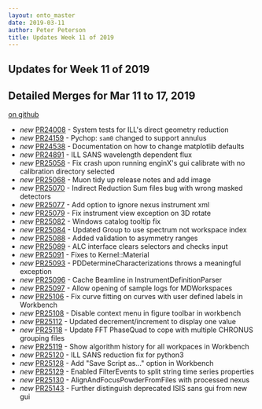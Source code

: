 ```yaml
---
layout: onto_master
date: 2019-03-11
author: Peter Peterson
title: Updates Week 11 of 2019
---
```

Updates for Week 11 of 2019
---------------------------

Detailed Merges for Mar 11 to 17, 2019
--------------------------------------
[on github](https://github.com/mantidproject/mantid/pulls?q=is%3Apr+merged%3A2019-03-12..2019-03-17)

* *new* [PR24008](https://github.com/mantidproject/mantid/pull/24008) - System tests for ILL's direct geometry reduction
* *new* [PR24159](https://github.com/mantidproject/mantid/pull/24159) - Pychop: `sam0` changed to support annulus
* *new* [PR24538](https://github.com/mantidproject/mantid/pull/24538) - Documentation on how to change matplotlib defaults
* *new* [PR24891](https://github.com/mantidproject/mantid/pull/24891) - ILL SANS wavelength dependent flux
* *new* [PR25058](https://github.com/mantidproject/mantid/pull/25058) - Fix crash upon running enginX's gui calibrate with no calibration directory selected
* *new* [PR25068](https://github.com/mantidproject/mantid/pull/25068) - Muon tidy up release notes and add image
* *new* [PR25070](https://github.com/mantidproject/mantid/pull/25070) - Indirect Reduction Sum files bug with wrong masked detectors
* *new* [PR25077](https://github.com/mantidproject/mantid/pull/25077) - Add option to ignore nexus instrument xml
* *new* [PR25079](https://github.com/mantidproject/mantid/pull/25079) - Fix instrument view exception on 3D rotate
* *new* [PR25082](https://github.com/mantidproject/mantid/pull/25082) - Windows catalog tooltip fix
* *new* [PR25084](https://github.com/mantidproject/mantid/pull/25084) - Updated Group to use spectrum not workspace index
* *new* [PR25088](https://github.com/mantidproject/mantid/pull/25088) - Added validation to asymmetry ranges
* *new* [PR25089](https://github.com/mantidproject/mantid/pull/25089) - ALC interface clears selectors and checks input
* *new* [PR25091](https://github.com/mantidproject/mantid/pull/25091) - Fixes to Kernel::Material
* *new* [PR25093](https://github.com/mantidproject/mantid/pull/25093) - PDDetermineCharacterizations throws a meaningful exception
* *new* [PR25096](https://github.com/mantidproject/mantid/pull/25096) - Cache Beamline in InstrumentDefinitionParser
* *new* [PR25097](https://github.com/mantidproject/mantid/pull/25097) - Allow opening of sample logs for MDWorkspaces
* *new* [PR25106](https://github.com/mantidproject/mantid/pull/25106) - Fix curve fitting on curves with user defined labels in Workbench
* *new* [PR25108](https://github.com/mantidproject/mantid/pull/25108) - Disable context menu in figure toolbar in workbench
* *new* [PR25112](https://github.com/mantidproject/mantid/pull/25112) - Updated decrement/increment to display one value
* *new* [PR25118](https://github.com/mantidproject/mantid/pull/25118) - Update FFT PhaseQuad to cope with multiple CHRONUS grouping files
* *new* [PR25119](https://github.com/mantidproject/mantid/pull/25119) - Show algorithm history for all workpaces in Workbench
* *new* [PR25120](https://github.com/mantidproject/mantid/pull/25120) - ILL SANS reduction fix for python3
* *new* [PR25128](https://github.com/mantidproject/mantid/pull/25128) - Add "Save Script as..." option in Workbench
* *new* [PR25129](https://github.com/mantidproject/mantid/pull/25129) - Enabled FilterEvents to split string time series properties
* *new* [PR25130](https://github.com/mantidproject/mantid/pull/25130) - AlignAndFocusPowderFromFiles with processed nexus
* *new* [PR25143](https://github.com/mantidproject/mantid/pull/25143) - Further distinguish deprecated ISIS sans gui from new gui
